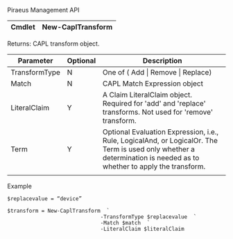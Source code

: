 ﻿Piraeus Management API

| Cmdlet | New-CaplTransform |
|--------|-------------------|


Returns: CAPL transform object.

| **Parameter** | **Optional** | **Description**                                                                                                                                                     |
|---------------|--------------|---------------------------------------------------------------------------------------------------------------------------------------------------------------------|
| TransformType | N            | One of ( Add \| Remove \| Replace)                                                                                                                                  |
| Match         | N            | CAPL Match Expression object                                                                                                                                        |
| LiteralClaim  | Y            | A Claim LiteralClaim object. Required for 'add' and 'replace' transforms. Not used for 'remove' transform.                                                          |
| Term          | Y            | Optional Evaluation Expression, i.e., Rule, LogicalAnd, or LogicalOr. The Term is used only whether a determination is needed as to whether to apply the transform. |
|               |              |                                                                                                                                                                                                                                                                                                                                    |

Example
```
$replacevalue = “device”

$transform = New-CaplTransform  `
                              -TransformType $replacevalue  `
                              -Match $match  `
                              -LiteralClaim $literalClaim
```
